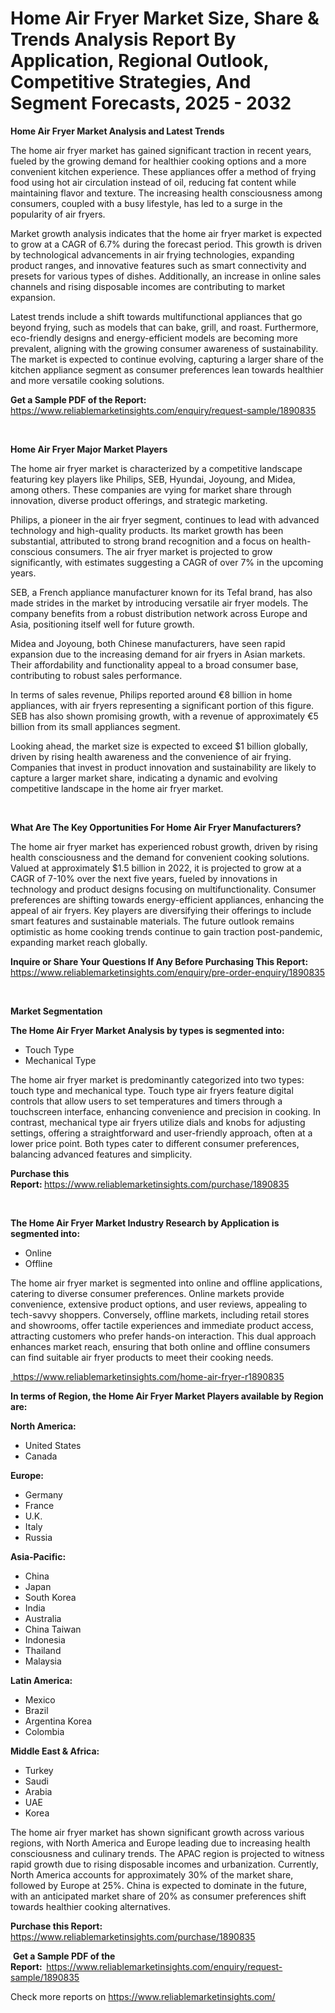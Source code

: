 <p><h1>Home Air Fryer Market Size, Share & Trends Analysis Report By Application, Regional Outlook, Competitive Strategies, And Segment Forecasts, 2025 - 2032</h1></p><p><strong>Home Air Fryer Market Analysis and Latest Trends</strong></p>
<p><p>The home air fryer market has gained significant traction in recent years, fueled by the growing demand for healthier cooking options and a more convenient kitchen experience. These appliances offer a method of frying food using hot air circulation instead of oil, reducing fat content while maintaining flavor and texture. The increasing health consciousness among consumers, coupled with a busy lifestyle, has led to a surge in the popularity of air fryers.</p><p>Market growth analysis indicates that the home air fryer market is expected to grow at a CAGR of 6.7% during the forecast period. This growth is driven by technological advancements in air frying technologies, expanding product ranges, and innovative features such as smart connectivity and presets for various types of dishes. Additionally, an increase in online sales channels and rising disposable incomes are contributing to market expansion. </p><p>Latest trends include a shift towards multifunctional appliances that go beyond frying, such as models that can bake, grill, and roast. Furthermore, eco-friendly designs and energy-efficient models are becoming more prevalent, aligning with the growing consumer awareness of sustainability. The market is expected to continue evolving, capturing a larger share of the kitchen appliance segment as consumer preferences lean towards healthier and more versatile cooking solutions.</p></p>
<p><strong>Get a Sample PDF of the Report:&nbsp;</strong> <a href="https://www.reliablemarketinsights.com/enquiry/request-sample/1890835?utm_campaign=3523&utm_medium=2&utm_source=Github&utm_content=ia&utm_term=05042025&utm_id=home-air-fryer">https://www.reliablemarketinsights.com/enquiry/request-sample/1890835</a></p>
<p>&nbsp;</p>
<p><strong>Home Air Fryer Major Market Players</strong></p>
<p><p>The home air fryer market is characterized by a competitive landscape featuring key players like Philips, SEB, Hyundai, Joyoung, and Midea, among others. These companies are vying for market share through innovation, diverse product offerings, and strategic marketing.</p><p>Philips, a pioneer in the air fryer segment, continues to lead with advanced technology and high-quality products. Its market growth has been substantial, attributed to strong brand recognition and a focus on health-conscious consumers. The air fryer market is projected to grow significantly, with estimates suggesting a CAGR of over 7% in the upcoming years.</p><p>SEB, a French appliance manufacturer known for its Tefal brand, has also made strides in the market by introducing versatile air fryer models. The company benefits from a robust distribution network across Europe and Asia, positioning itself well for future growth.</p><p>Midea and Joyoung, both Chinese manufacturers, have seen rapid expansion due to the increasing demand for air fryers in Asian markets. Their affordability and functionality appeal to a broad consumer base, contributing to robust sales performance.</p><p>In terms of sales revenue, Philips reported around €8 billion in home appliances, with air fryers representing a significant portion of this figure. SEB has also shown promising growth, with a revenue of approximately €5 billion from its small appliances segment.</p><p>Looking ahead, the market size is expected to exceed $1 billion globally, driven by rising health awareness and the convenience of air frying. Companies that invest in product innovation and sustainability are likely to capture a larger market share, indicating a dynamic and evolving competitive landscape in the home air fryer market.</p></p>
<p>&nbsp;</p>
<p><strong>What Are The Key Opportunities For Home Air Fryer Manufacturers?</strong></p>
<p><p>The home air fryer market has experienced robust growth, driven by rising health consciousness and the demand for convenient cooking solutions. Valued at approximately $1.5 billion in 2022, it is projected to grow at a CAGR of 7-10% over the next five years, fueled by innovations in technology and product designs focusing on multifunctionality. Consumer preferences are shifting towards energy-efficient appliances, enhancing the appeal of air fryers. Key players are diversifying their offerings to include smart features and sustainable materials. The future outlook remains optimistic as home cooking trends continue to gain traction post-pandemic, expanding market reach globally.</p></p>
<p><strong>Inquire or Share Your Questions If Any Before Purchasing This Report:</strong> <a href="https://www.reliablemarketinsights.com/enquiry/pre-order-enquiry/1890835?utm_campaign=3523&utm_medium=2&utm_source=Github&utm_content=ia&utm_term=05042025&utm_id=home-air-fryer">https://www.reliablemarketinsights.com/enquiry/pre-order-enquiry/1890835</a></p>
<p>&nbsp;</p>
<p><strong>Market Segmentation</strong></p>
<p><strong>The Home Air Fryer Market Analysis by types is segmented into:</strong></p>
<p><ul><li>Touch Type</li><li>Mechanical Type</li></ul></p>
<p><p>The home air fryer market is predominantly categorized into two types: touch type and mechanical type. Touch type air fryers feature digital controls that allow users to set temperatures and timers through a touchscreen interface, enhancing convenience and precision in cooking. In contrast, mechanical type air fryers utilize dials and knobs for adjusting settings, offering a straightforward and user-friendly approach, often at a lower price point. Both types cater to different consumer preferences, balancing advanced features and simplicity.</p></p>
<p><strong>Purchase this Report:&nbsp;</strong><a href="https://www.reliablemarketinsights.com/purchase/1890835?utm_campaign=3523&utm_medium=2&utm_source=Github&utm_content=ia&utm_term=05042025&utm_id=home-air-fryer">https://www.reliablemarketinsights.com/purchase/1890835</a></p>
<p>&nbsp;</p>
<p><strong>The Home Air Fryer Market Industry Research by Application is segmented into:</strong></p>
<p><ul><li>Online</li><li>Offline</li></ul></p>
<p><p>The home air fryer market is segmented into online and offline applications, catering to diverse consumer preferences. Online markets provide convenience, extensive product options, and user reviews, appealing to tech-savvy shoppers. Conversely, offline markets, including retail stores and showrooms, offer tactile experiences and immediate product access, attracting customers who prefer hands-on interaction. This dual approach enhances market reach, ensuring that both online and offline consumers can find suitable air fryer products to meet their cooking needs.</p></p>
<p><a href="https://www.reliablemarketinsights.com/home-air-fryer-r1890835?utm_campaign=3523&utm_medium=2&utm_source=Github&utm_content=ia&utm_term=05042025&utm_id=home-air-fryer">&nbsp;https://www.reliablemarketinsights.com/home-air-fryer-r1890835</a></p>
<p><strong>In terms of Region, the Home Air Fryer Market Players available by Region are:</strong></p>
<p>
    <p> <strong> North America: </strong>
        <ul>
            <li>United States</li>
            <li>Canada</li>
        </ul>
        </p> 
    <p> <strong> Europe: </strong>
        <ul>
            <li>Germany</li>
            <li>France</li>
            <li>U.K.</li>
            <li>Italy</li>
            <li>Russia</li>
        </ul>
        </p> 
    <p> <strong> Asia-Pacific: </strong>
        <ul>
            <li>China</li>
            <li>Japan</li>
            <li>South Korea</li>
            <li>India</li>
            <li>Australia</li>
            <li>China Taiwan</li>
            <li>Indonesia</li>
            <li>Thailand</li>
            <li>Malaysia</li>
        </ul>
        </p> 
    <p> <strong> Latin America: </strong>
        <ul>
            <li>Mexico</li>
            <li>Brazil</li>
            <li>Argentina Korea</li>
            <li>Colombia</li>
        </ul>
        </p> 
    <p> <strong> Middle East & Africa: </strong>
        <ul>
            <li>Turkey</li>
            <li>Saudi</li>
            <li>Arabia</li>
            <li>UAE</li>
            <li>Korea</li>
        </ul>
    </p>
    </p>
<p><p>The home air fryer market has shown significant growth across various regions, with North America and Europe leading due to increasing health consciousness and culinary trends. The APAC region is projected to witness rapid growth due to rising disposable incomes and urbanization. Currently, North America accounts for approximately 30% of the market share, followed by Europe at 25%. China is expected to dominate in the future, with an anticipated market share of 20% as consumer preferences shift towards healthier cooking alternatives.</p></p>
<p><strong>Purchase this Report: </strong><a href="https://www.reliablemarketinsights.com/purchase/1890835?utm_campaign=3523&utm_medium=2&utm_source=Github&utm_content=ia&utm_term=05042025&utm_id=home-air-fryer">https://www.reliablemarketinsights.com/purchase/1890835</a></p>
<p>&nbsp;<strong>Get a Sample PDF of the Report:&nbsp;&nbsp;</strong><a href="https://www.reliablemarketinsights.com/enquiry/request-sample/1890835?utm_campaign=3523&utm_medium=2&utm_source=Github&utm_content=ia&utm_term=05042025&utm_id=home-air-fryer">https://www.reliablemarketinsights.com/enquiry/request-sample/1890835</a></p>
<p><strong></strong></p>
<p>Check more reports on <a href="https://www.reliablemarketinsights.com/?utm_campaign=3523&utm_medium=2&utm_source=Github&utm_content=ia&utm_term=05042025&utm_id=home-air-fryer">https://www.reliablemarketinsights.com/</a></p>